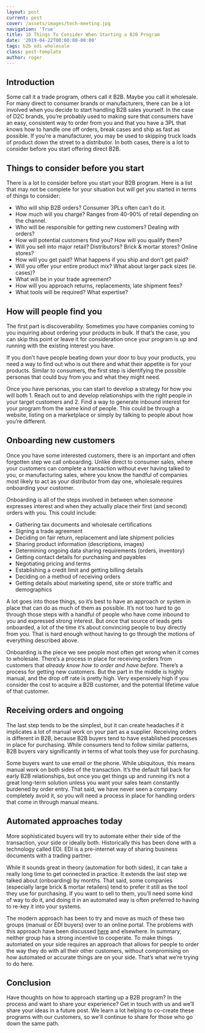 ```yaml
---
layout: post
current: post
cover: /assets/images/tech-meeting.jpg
navigation: 'True'
title: 10 Things To Consider When Starting a B2B Program
date: '2019-04-22T00:00:00-00:00'
tags: b2b edi wholesale
class: post-template
author: roger
---
```

## Introduction

Some call it a trade program, others call it B2B. Maybe you call it wholesale. For many direct to consumer brands or manufacturers, there can be a lot involved when you decide to start handling B2B sales yourself. In the case of D2C brands, you’re probably used to making sure that consumers have an easy, consistent way to order from you and that you have a 3PL that knows how to handle one off orders, break cases and ship as fast as possible. If you’re a manufacturer, you may be used to skipping truck loads of product down the street to a distributor. In both cases, there is a lot to consider before you start offering direct B2B.

## Things to consider before you start

There is a lot to consider before you start your B2B program. Here is a list that may not be complete for your situation but will get you started in terms of things to consider:

* Who will ship B2B orders? Consumer 3PLs often can’t do it.
* How much will you charge? Ranges from 40-90% of retail depending on the channel.
* Who will be responsible for getting new customers? Dealing with orders?
* How will potential customers find you? How will you qualify them?
* Will you sell into major retail? Distributors? Brick & mortar stores? Online stores?
* How will you get paid? What happens if you ship and don’t get paid?
* Will you offer your entire product mix? What about larger pack sizes (ie. cases)?
* What will be in your trade agreement?
* How will you approach returns, replacements, late shipment fees?
* What tools will be required? What expertise?

## How will people find you

The first part is discoverability. Sometimes you have companies coming to you inquiring about ordering your products in bulk. If that’s the case, you can skip this point or leave it for consideration once your program is up and running with the existing interest you have.

If you don’t have people beating down your door to buy your products, you need a way to find out who is out there and what their appetite is for your products. Similar to consumers, the first step is identifying the possible personas that could buy from you and what they might need.

Once you have personas, you can start to develop a strategy for how you will both 1. Reach out to and develop relationships with the right people in your target customers and 2. Find a way to generate inbound interest for your program from the same kind of people. This could be through a website, listing on a marketplace or simply by talking to people about how you’re different.

## Onboarding new customers

Once you have some interested customers, there is an important and often forgotten step we call onboarding. Unlike direct to consumer sales, where your customers can complete a transaction without ever having talked to you, or manufacturing sales, where you know the handful of companies most likely to act as your distributor from day one, wholesale requires onboarding your customer.

Onboarding is all of the steps involved in between when someone expresses interest and when they actually place their first (and second) orders with you. This could include:

* Gathering tax documents and wholesale certifications
* Signing a trade agreement
* Deciding on fair return, replacement and late shipment policies
* Sharing product information (descriptions, images)
* Determining ongoing data sharing requirements (orders, inventory)
* Getting contact details for purchasing and payables
* Negotiating pricing and terms
* Establishing a credit limit and getting billing details
* Deciding on a method of receiving orders
* Getting details about marketing spend, site or store traffic and demographics

A lot goes into those things, so it’s best to have an approach or system in place that can do as much of them as possible. It’s not too hard to go through those steps with a handful of people who have come inbound to you and expressed strong interest. But once that source of leads gets onboarded, a lot of the time it’s about convincing people to buy directly from you. That is hard enough without having to go through the motions of everything described above.

Onboarding is the piece we see people most often get wrong when it comes to wholesale. There’s a process in place for receiving orders from customers that *already know how to order and have before*. There’s a process for getting new customers. But the part in the middle is highly manual, and the drop off rate is pretty high. Very expensively high if you consider the cost to acquire a B2B customer, and the potential lifetime value of that customer.

## Receiving orders and ongoing

The last step tends to be the simplest, but it can create headaches if it implicates a lot of manual work on your part as a supplier. Receiving orders is different in B2B, because B2B buyers tend to have established processes in place for purchasing. While consumers tend to follow similar patterns, B2B buyers vary significantly in terms of what tools they use for purchasing.

Some buyers want to use email or the phone. While ubiquitous, this means manual work on both sides of the transaction. It’s the default fall back for early B2B relationships, but once you get things up and running it’s not a great long-term solution unless you want your sales team constantly burdened by order entry. That said, we have never seen a company completely avoid it, so you will need a process in place for handling orders that come in through manual means.

## Automated approaches today

More sophisticated buyers will try to automate either their side of the transaction, your side or ideally both. Historically this has been done with a technology called EDI. EDI is a pre-internet way of sharing business documents with a trading partner.

While it sounds great in theory (automation for both sides), it can take a really long time to get connected in practice. It extends the last step we talked about (onboarding) by months. That said, some companies (especially large brick & mortar retailers) tend to prefer it still as the tool they use for purchasing. If you want to sell to them, you’ll need some kind of way to do it, and doing it in an automated way is often preferred to having to re-key it into your systems.

The modern approach has been to try and move as much of these two groups (manual or EDI buyers) over to an online portal. The problems with this approach have been discussed [here](https://blog.convictional.com/the-problem-with-portals) and elsewhere. In summary, neither group has a strong incentive to cooperate. To make things automated on your side requires an approach that allows for people to order the way they do with all their other customers, without compromising on how automated or accurate things are on your side. That’s what we’re trying to do here.

## Conclusion

Have thoughts on how to approach starting up a B2B program? In the process and want to share your experience? Get in touch with us and we’ll share your ideas in a future post. We learn a lot helping to co-create these programs with our customers, so we'll continue to share for those who go down the same path.
